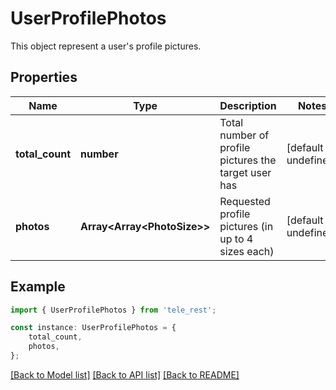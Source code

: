 # UserProfilePhotos

This object represent a user\'s profile pictures.

## Properties

Name | Type | Description | Notes
------------ | ------------- | ------------- | -------------
**total_count** | **number** | Total number of profile pictures the target user has | [default to undefined]
**photos** | **Array&lt;Array&lt;PhotoSize&gt;&gt;** | Requested profile pictures (in up to 4 sizes each) | [default to undefined]

## Example

```typescript
import { UserProfilePhotos } from 'tele_rest';

const instance: UserProfilePhotos = {
    total_count,
    photos,
};
```

[[Back to Model list]](../README.md#documentation-for-models) [[Back to API list]](../README.md#documentation-for-api-endpoints) [[Back to README]](../README.md)
